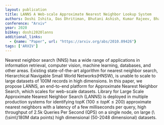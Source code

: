 ```yaml
---
layout: publication
title: LANNS A Web-scale Approximate Nearest Neighbor Lookup System
authors: Doshi Ishita, Das Dhritiman, Bhutani Ashish, Kumar Rajeev, Bhatt Rushi, Balasubramanian Niranjan
conference: "Arxiv"
year: 2020
bibkey: doshi2020lanns
additional_links:
  - {name: "Paper", url: "https://arxiv.org/abs/2010.09426"}
tags: ['ARXIV']
---
```

Nearest neighbor search (NNS) has a wide range of applications in information retrieval, computer vision, machine learning, databases, and other areas. Existing state-of-the-art algorithm for nearest neighbor search, Hierarchical Navigable Small World Networks(HNSW), is unable to scale to large datasets of 100M records in high dimensions. In this paper, we propose LANNS, an end-to-end platform for Approximate Nearest Neighbor Search, which scales for web-scale datasets. Library for Large Scale Approximate Nearest Neighbor Search (LANNS) is deployed in multiple production systems for identifying topK ($100 \leq topK \leq 200$) approximate nearest neighbors with a latency of a few milliseconds per query, high throughput of 2.5k Queries Per Second (QPS) on a single node, on large (\\(\sim\\)180M data points) high dimensional (50-2048 dimensional) datasets.
